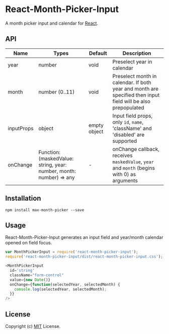 React-Month-Picker-Input
====================

A month picker input and calendar for [React](http://facebook.github.io/react/index.html).


## API

| Name | Types | Default | Description |
|---|---|---|---|
| year | number | void | Preselect year in calendar |
| month | number (0..11) | void | Preselect month in calendar. If both year and month are specified then input field will be also prepopulated |
| inputProps | object | empty object | Input field props, only `id`, `name`, 'className' and 'disabled' are supported |
| onChange | Function: (maskedValue: string, year: number, month: number) => any | - | onChange callback, receives `maskedValue`, `year` and `month` (begins with 0) as arguments |

## Installation

```
npm install max-month-picker --save
```

## Usage

React-Month-Picker-Input generates an input field and year/month calendar opened on field focus.

```js
var MonthPickerInput = require('react-month-picker-input');
require('react-month-picker-input/dist/react-month-picker-input.css');

<MonthPickerInput
  id='string'
  className="form-control"
  value={new Date()}
  onChange={function(selectedYear, selectedMonth) {
    console.log(selectedYear, selectedMonth);
  }}
/>
```

## License

Copyright (c) [MIT](LICENSE) License.
